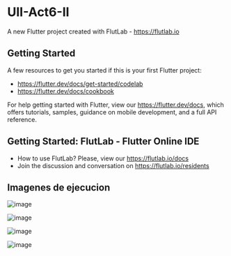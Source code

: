 # UII-Act6-II

A new Flutter project created with FlutLab - https://flutlab.io

## Getting Started

A few resources to get you started if this is your first Flutter project:

- https://flutter.dev/docs/get-started/codelab
- https://flutter.dev/docs/cookbook

For help getting started with Flutter, view our
https://flutter.dev/docs, which offers tutorials,
samples, guidance on mobile development, and a full API reference.

## Getting Started: FlutLab - Flutter Online IDE

- How to use FlutLab? Please, view our https://flutlab.io/docs
- Join the discussion and conversation on https://flutlab.io/residents

## Imagenes de ejecucion

![image](https://github.com/JorgeMeza123/Act-6-UII/assets/143548420/3ae6d48e-6cfb-43a7-ad8e-6e9b3010dc6d)


![image](https://github.com/JorgeMeza123/Act-6-UII/assets/143548420/26a5d004-3368-453a-a5f6-1c80c063d17d)


![image](https://github.com/JorgeMeza123/Act-6-UII/assets/143548420/f0da28a1-18e9-40bb-b356-c064ccb1e411)

![image](https://github.com/JorgeMeza123/Act-6-UII/assets/143548420/bc7f99bd-c40e-4f93-a058-94a6af8a00c5)




